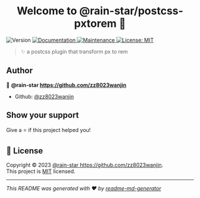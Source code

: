 <h1 align="center">Welcome to @rain-star/postcss-pxtorem 👋</h1>
<p>
  <img alt="Version" src="https://img.shields.io/badge/version-0.0.3-blue.svg?cacheSeconds=2592000" />
  <a href="https://github.com/zz8023wanjin/pxtorem#readme" target="_blank">
    <img alt="Documentation" src="https://img.shields.io/badge/documentation-yes-brightgreen.svg" />
  </a>
  <a href="https://github.com/zz8023wanjin/pxtorem/graphs/commit-activity" target="_blank">
    <img alt="Maintenance" src="https://img.shields.io/badge/Maintained%3F-yes-green.svg" />
  </a>
  <a href="https://github.com/zz8023wanjin/pxtorem/blob/master/LICENSE" target="_blank">
    <img alt="License: MIT" src="https://img.shields.io/github/license/zz8023wanjin/@rain-star/postcss-pxtorem" />
  </a>
</p>

> ✨ a postcss plugin that transform px to rem

## Author

👤 **@rain-star <https://github.com/zz8023wanjin>**

* Github: [@zz8023wanjin](https://github.com/zz8023wanjin)

## Show your support

Give a ⭐️ if this project helped you!

## 📝 License

Copyright © 2023 [@rain-star <https://github.com/zz8023wanjin>](https://github.com/zz8023wanjin).<br />
This project is [MIT](https://github.com/zz8023wanjin/pxtorem/blob/master/LICENSE) licensed.

***
_This README was generated with ❤️ by [readme-md-generator](https://github.com/kefranabg/readme-md-generator)_